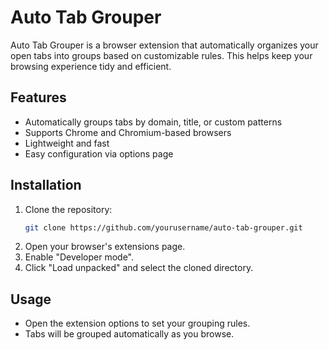 # Auto Tab Grouper

Auto Tab Grouper is a browser extension that automatically organizes your open tabs into groups based on customizable rules. This helps keep your browsing experience tidy and efficient.

## Features

- Automatically groups tabs by domain, title, or custom patterns
- Supports Chrome and Chromium-based browsers
- Lightweight and fast
- Easy configuration via options page

## Installation

1. Clone the repository:
   ```bash
   git clone https://github.com/yourusername/auto-tab-grouper.git
   ```
2. Open your browser's extensions page.
3. Enable "Developer mode".
4. Click "Load unpacked" and select the cloned directory.

## Usage

- Open the extension options to set your grouping rules.
- Tabs will be grouped automatically as you browse.
